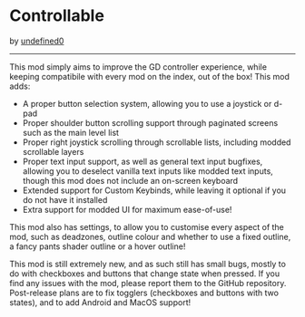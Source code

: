 # Controllable
by [undefined0](user:13351341)

---

This mod simply aims to improve the GD controller experience, while keeping
compatibile with every mod on the index, out of the box! This mod adds:
- A proper button selection system, allowing you to use a joystick or d-pad
- Proper shoulder button scrolling support through paginated screens such as the
main level list
- Proper right joystick scrolling through scrollable lists, including modded
scrollable layers
- Proper text input support, as well as general text input bugfixes, allowing
you to deselect vanilla text inputs like modded text inputs, though this mod
does not include an on-screen keyboard
- Extended support for Custom Keybinds, while leaving it optional if you do not
have it installed
- Extra support for modded UI for maximum ease-of-use!

This mod also has settings, to allow you to customise every aspect of the mod,
such as deadzones, outline colour and whether to use a fixed outline, a fancy
pants shader outline or a hover outline!

This mod is still extremely new, and as such still has small bugs, mostly to do
with checkboxes and buttons that change state when pressed. If you find any
issues with the mod, please report them to the GitHub repository.
Post-release plans are to fix togglers (checkboxes and buttons with two states),
and to add Android and MacOS support!
